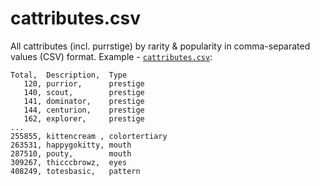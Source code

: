 # cattributes.csv


All cattributes (incl. purrstige) by rarity & popularity
in comma-separated values (CSV) format.
Example - [`cattributes.csv`](https://raw.githubusercontent.com/cryptocopycats/kitties/master/cattributes.csv/cattributes.csv):

```
Total,  Description,  Type
   120, purrior,      prestige
   140, scout,        prestige
   141, dominator,    prestige
   144, centurion,    prestige
   162, explorer,     prestige
...
255855, kittencream , colortertiary
263531, happygokitty, mouth
287510, pouty,        mouth
309267, thicccbrowz,  eyes
408249, totesbasic,   pattern
```

